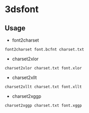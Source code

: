 # 3dsfont

## Usage

- font2charset
~~~
font2charset font.bcfnt charset.txt
~~~

- charset2xlor
~~~
charset2xlor charset.txt font.xlor
~~~

- charset2xllt
~~~
charset2xllt charset.txt font.xllt
~~~

- charset2xggp
~~~
charset2xggp charset.txt font.xggp
~~~
